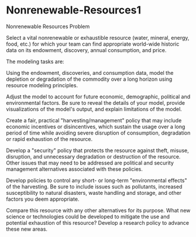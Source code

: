 # Nonrenewable-Resources1
Nonrenewable Resources
Problem	 
 	
Select a vital nonrenewable or exhaustible resource (water, mineral, energy, food, etc.) for which your team can find appropriate world-wide historic data on its endowment, discovery, annual consumption, and price. 

The modeling tasks are:

Using the endowment, discoveries, and consumption data, model the depletion or degradation of the commodity over a long horizon using resource modeling principles. 

Adjust the model to account for future economic, demographic, political and environmental factors. Be sure to reveal the details of your model, provide visualizations of the model's output, and explain limitations of the model.

Create a fair, practical "harvesting/management" policy that may include economic incentives or disincentives, which sustain the usage over a long period of time while avoiding severe disruption of consumption, degradation or rapid exhaustion of the resource.

Develop a "security" policy that protects the resource against theft, misuse, disruption, and unnecessary degradation or destruction of the resource. Other issues that may need to be addressed are political and security management alternatives associated with these policies.

Develop policies to control any short- or long-term "environmental effects" of the harvesting. Be sure to include issues such as pollutants, increased susceptibility to natural disasters, waste handling and storage, and other factors you deem appropriate.

Compare this resource with any other alternatives for its purpose. What new science or technologies could be developed to mitigate the use and potential exhaustion of this resource? Develop a research policy to advance these new areas.
